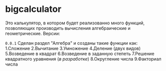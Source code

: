 # bigcalculator
Это калькулятор, в котором будет реализованно много функций, позволяющих производить вычисления алгебраические и геометрические.
Версии:

```0.0.1``` Сделан раздел "Алгебра" и созданы такие функции как:
                                            1.Сложение
                                            2.Вычитание
                                            3.Умножение
                                            4.Деление (двух видов)
                                            5.Возведение в квадрат
                                            6.Возведение в заданную степеть
                                            7.Решение квадратного уравнения (*в разработке*)
                                            8.Округление числа
                                            9.Факториал числа
